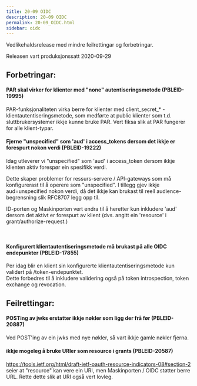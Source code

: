 ```yaml
---
title: 20-09 OIDC
description: 20-09 OIDC
permalink: 20-09_OIDC.html
sidebar: oidc
---
```



Vedlikehaldsrelease med mindre feilrettingar og forbetringar.



Releasen vart produksjonssatt 2020-09-29

## Forbetringar:

#### PAR skal virker for klienter med "none" autentiseringsmetode (PBLEID-19995)

PAR-funksjonaliteten virka berre for klienter med client_secret_* - klientautentiseringsmetode, som medførte at  public klienter som t.d. sluttbrukersystemer ikkje kunne bruke PAR.  Vert fiksa slik at PAR fungerer for alle klient-typar.

#### Fjerne "unspecified" som 'aud' i access_tokens dersom det ikkje er forespurt nokon verdi (PBLEID-19222)

Idag utleverer vi "unspecified" som 'aud' i access_token dersom ikkje klienten aktiv forespør ein spesifikk verdi.

Dette skaper problemer for ressurs-servere / API-gateways som må konfigurerast til å operere som "unspecified".   I tillegg gjev ikkje aud=unspecified nokon verdi, då det ikkje kan brukast til reell audience-begrensning slik RFC8707 legg opp til.

ID-porten og Maskinporten vert endra til å heretter kun inkludere  'aud' dersom det aktivt er forespurt av klient (dvs. angitt ein 'resource' i grant/authorize-request.)


 

#### Konfigurert klientautentiseringsmetode må brukast på alle OIDC endepunkter (PBLEID-17855)

Per idag blir en klient sin konfigurerte klientautentiseringsmetode kun validert på /token-endepunktet.  
Dette forbedres til å inkludere validering også på token introspection, token exchange og revocation.




## Feilrettingar:

#### POSTing av jwks erstatter ikkje nøkler som ligg der frå før (PBLEID-20887)

Ved POST'ing av ein jwks med nye nøkler, så vart ikkje gamle nøkler fjerna. 




#### ikkje mogeleg å bruke URIer som resource i grants (PBLEID-20587)

https://tools.ietf.org/html/draft-ietf-oauth-resource-indicators-08#section-2 seier at "resource" kan vere ein URI, men Maskinporten / OIDC støtter berre URL.  Rette dette slik at URI også vert lovleg.


